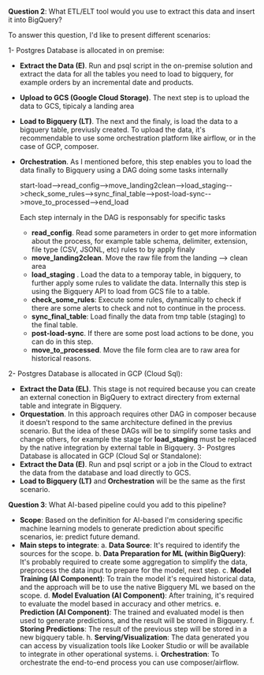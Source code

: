 **Question 2**: What ETL/ELT tool would you use to extract this data and insert it into BigQuery? 

To answer this question, I'd like to present different scenarios:

1- Postgres Database is allocated in on premise:
   - **Extract the Data (E)**. Run and psql script in the on-premise solution and extract the data for all the tables you need to load to bigquery, for example orders by an incremental date and products.
   - **Upload to GCS (Google Cloud Storage)**. The next step is to upload the data to GCS, tipicaly a landing area
   - **Load to Bigquery (LT)**. The next and the finaly, is load the data to a bigquery table, previusly created. To upload the data, it's recommendable to use some orchestration platform like airflow, or in the case of GCP, composer.
   - **Orchestration**. As I mentioned before, this step enables you to load the data finally to Bigquery using a DAG doing some tasks internally  

        start-load-->read_config-->move_landing2clean-->load_staging-->check_some_rules-->sync_final_table-->post-load-sync-->move_to_processed-->end_load
 
        Each step internaly in the DAG is responsably for specific tasks

        - **read_config**. Read some parameters in order to get more information about the process, for example table schema, delimiter, extension, file type (CSV, JSONL, etc) rules to by apply finaly
        - **move_landing2clean**. Move the raw file from the landing --> clean area
        - **load_staging** . Load the data to a temporay table, in bigquery, to further apply some rules to validate the data. Internally this step is using the Bigquery API to load from GCS file to a table.
        - **check_some_rules**: Execute some rules, dynamically to check if there are some alerts to check and not to continue in the process.
        - **sync_final_table**:  Load finally the data from tmp table (staging) to the final table.
        - **post-load-sync**. If there are some post load actions to be done, you can do in this step.
        - **move_to_processed**. Move the file form clea are to raw area for historical reasons.

2- Postgres Database is allocated in GCP (Cloud Sql):
   - **Extract the Data (EL)**. This stage is not required because you can create an external conection in BigQuery to extract directery from external table and integrate in Bigquery.
   - **Orquestation**. In this approach requires other DAG in composer because it doesn’t respond to the same architecture defined in the previus scenario. But the idea of these DAGs will be to simplify some tasks and change others, for example the stage for **load_staging** must be replaced by the native integration by external table in Bigquery.
3- Postgres Database is allocated in GCP (Cloud Sql or Standalone):    
   - **Extract the Data (E)**. Run and psql script or a job in the Cloud to extract the data from the database and load directly to GCS.
   - **Load to Bigquery (LT)** and **Orchestration** will be the same as the first scenario.

**Question 3**: What AI-based pipeline could you add to this pipeline? 
   - **Scope**: Based on the definition for AI-based I'm considering specific machine learning models to generate prediction about specific scenarios, ie: predict future demand.
   - **Main steps to integrate**:
        a. **Data Source**: It's required to identify the sources for the scope.
        b. **Data Preparation for ML (within BigQuery)**: It's probably required to create some aggregation to simplify the data, preprocess the data input to prepare for the model, next step. 
        c. **Model Training (AI Component)**: To train the model it's required historical data, and the approach will be to use the native Bigquery ML we based on the scope.
        d. **Model Evaluation (AI Component)**: After training, it's required to evaluate the model based in accuracy and other metrics.
        e. **Prediction (AI Component)**: The trained and evaluated model is then used to generate predictions, and the result will be stored in Bigquery.
        f. **Storing Predictions**: The result of the previous step will be stored in a new bigquery table.
        h. **Serving/Visualization**: The data generated you can access by visualization tools like Looker Studio or will be available to integrate in other operational systems.
        i. **Orchestration**: To orchestrate the end-to-end process you can use composer/airflow.
